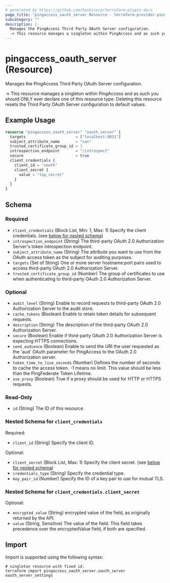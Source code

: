 ```yaml
---
# generated by https://github.com/hashicorp/terraform-plugin-docs
page_title: "pingaccess_oauth_server Resource - terraform-provider-pingaccess"
subcategory: ""
description: |-
  Manages the PingAccess Third Party OAuth Server configuration.
  -> This resource manages a singleton within PingAccess and as such you should ONLY ever declare one of this resource type. Deleting this resource resets the Third Party OAuth Server configuration to default values.
---
```


# pingaccess_oauth_server (Resource)

Manages the PingAccess Third Party OAuth Server configuration.

-> This resource manages a singleton within PingAccess and as such you should ONLY ever declare one of this resource type. Deleting this resource resets the Third Party OAuth Server configuration to default values.

## Example Usage

```terraform
resource "pingaccess_oauth_server" "oauth_server" {
  targets                      = ["localhost:9031"]
  subject_attribute_name       = "san"
  trusted_certificate_group_id = 1
  introspection_endpoint       = "/introspect"
  secure                       = true
  client_credentials {
    client_id = "oauth"
    client_secret {
      value = "top_secret"
    }
  }
}
```

<!-- schema generated by tfplugindocs -->
## Schema

### Required

- `client_credentials` (Block List, Min: 1, Max: 1) Specify the client credentials. (see [below for nested schema](#nestedblock--client_credentials))
- `introspection_endpoint` (String) The third-party OAuth 2.0 Authorization Server's token introspection endpoint.
- `subject_attribute_name` (String) The attribute you want to use from the OAuth access token as the subject for auditing purposes.
- `targets` (Set of String) One or more server hostname:port pairs used to access third-party OAuth 2.0 Authorization Server.
- `trusted_certificate_group_id` (Number) The group of certificates to use when authenticating to third-party OAuth 2.0 Authorization Server.

### Optional

- `audit_level` (String) Enable to record requests to third-party OAuth 2.0 Authorization Server to the audit store.
- `cache_tokens` (Boolean) Enable to retain token details for subsequent requests.
- `description` (String) The description of the third-party OAuth 2.0 Authorization Server.
- `secure` (Boolean) Enable if third-party OAuth 2.0 Authorization Server is expecting HTTPS connections.
- `send_audience` (Boolean) Enable to send the URI the user requested as the 'aud' OAuth parameter for PingAccess to the OAuth 2.0 Authorization server.
- `token_time_to_live_seconds` (Number) Defines the number of seconds to cache the access token. -1 means no limit. This value should be less than the PingFederate Token Lifetime.
- `use_proxy` (Boolean) True if a proxy should be used for HTTP or HTTPS requests.

### Read-Only

- `id` (String) The ID of this resource.

<a id="nestedblock--client_credentials"></a>
### Nested Schema for `client_credentials`

Required:

- `client_id` (String) Specify the client ID.

Optional:

- `client_secret` (Block List, Max: 1) Specify the client secret. (see [below for nested schema](#nestedblock--client_credentials--client_secret))
- `credentials_type` (String) Specify the credential type.
- `key_pair_id` (Number) Specify the ID of a key pair to use for mutual TLS.

<a id="nestedblock--client_credentials--client_secret"></a>
### Nested Schema for `client_credentials.client_secret`

Optional:

- `encrypted_value` (String) encrypted value of the field, as originally returned by the API.
- `value` (String, Sensitive) The value of the field. This field takes precedence over the encryptedValue field, if both are specified.

## Import

Import is supported using the following syntax:

```shell
# singleton resource with fixed id.
terraform import pingaccess_oauth_server.oauth_server oauth_server_settings
```

